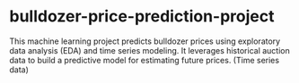 # bulldozer-price-prediction-project
This machine learning project predicts bulldozer prices using exploratory data analysis (EDA) and time series modeling. It leverages historical auction data to build a predictive model for estimating future prices. (Time series data)
